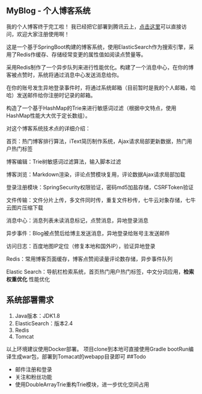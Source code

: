 ## MyBlog - 个人博客系统
我的个人博客终于完工啦！ 我已经把它部署到腾讯云上，[点击这里](www.whichard.cn)可以直接访问，欢迎大家注册使用啊！

这是一个基于SpringBoot构建的博客系统，使用ElasticSearch作为搜索引擎，采用了Redis作缓存、存储经常变更的属性值如阅读点赞量等。

采用Redis制作了一个异步队列来进行性能优化。构建了一个消息中心，在你的博客被点赞时，系统将通过消息中心发送消息给你。

在你的账号发生异地登录事件时，将通过系统邮箱（目前暂时是我的个人邮箱，哈哈）发送邮件给你注册时记录的邮箱。

构造了一个基于HashMap的Trie来进行敏感词过滤（根据中文特点，使用HashMap性能大大优于定长数组）。

对这个博客系统技术点的详细介绍：

首页：热门博客排行算法，iText简历制作系统，Ajax请求局部更新数据，热门用户热门标签

博客编辑：Trie树敏感词过滤算法，输入脚本过滤

博客浏览：Markdown渲染，评论点赞模块复用，评论数据Ajax请求局部加载

登录注册模块：SpringSecurity权限验证，密码md5加盐存储，CSRFToken验证

文件传输：文件分片上传，多文件同时传，重复文件秒传，七牛云对象存储，七牛云图片压缩下载

消息中心：消息列表未读消息标记，点赞消息，异地登录消息

异步事件：Blog被点赞后给博主发送消息，异地登录给账号主发送邮件

访问日志：百度地图IP定位（修复本地和国外IP），验证异地登录

Redis：常用博客页面缓存，博客点赞阅读量评论数存储，异步事件队列

Elastic Search：导航栏检索系统，首页热门用户热门标签，中文分词应用，**检索权重优化** 性能优化

## 系统部署需求
1. Java版本：JDK1.8
2. ElasticSearch：版本2.4
3. Redis
4. Tomcat

以上环境建议使用Docker部署。
项目clone到本地可直接使用Gradle bootRun编译生成war包，部署到Tomacat的webapp目录即可
##Todo
- 邮件注册和登录
- 关注和粉丝功能
- 使用DoubleArrayTrie重构Trie模块，进一步优化空间占用
